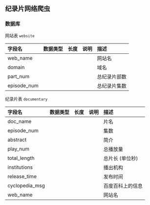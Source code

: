 纪录片网络爬虫
-------

### 数据库 ###

网站表  `website`

| 字段名              | 数据类型| 长度 | 说明       | 描述 |
|:-------------------|:-------|:----|:----------|:----|
|web_name| | | | 网站名|
|domain| || | 域名 |
|part_num||||总纪录片部数|
|episode_num||||总纪录片集数|

纪录片表 `documentary`

| 字段名              | 数据类型| 长度 | 说明       | 描述 |
|:-------------------|:-------|:----|:----------|:----|
|doc_name||||片名|
|episode_num||||集数|
|abstract||||简介|
|play_num||||总播放量|
|total_length||||总片长 (单位秒)|
|institutions||||播出机构|
|release_time||||发布时间|
|cyclopedia_msg||||百度百科上的信息|
|web_name||||网站名|